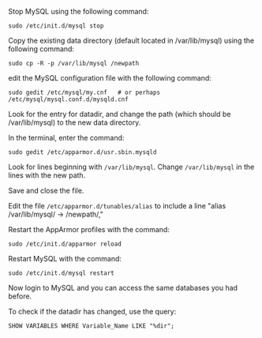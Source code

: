 Stop MySQL using the following command:

`sudo /etc/init.d/mysql stop`

Copy the existing data directory (default located in /var/lib/mysql) using the following command:

`sudo cp -R -p /var/lib/mysql /newpath`

edit the MySQL configuration file with the following command:

`sudo gedit /etc/mysql/my.cnf   # or perhaps /etc/mysql/mysql.conf.d/mysqld.cnf`

Look for the entry for datadir, and change the path (which should be /var/lib/mysql) to the new data directory.

In the terminal, enter the command:

`sudo gedit /etc/apparmor.d/usr.sbin.mysqld`

Look for lines beginning with `/var/lib/mysql`. Change `/var/lib/mysql` in the lines with the new path.

Save and close the file.

Edit the file `/etc/apparmor.d/tunables/alias` to include a line "alias /var/lib/mysql/ -> /newpath/,"

Restart the AppArmor profiles with the command:

`sudo /etc/init.d/apparmor reload`

Restart MySQL with the command:

`sudo /etc/init.d/mysql restart`

Now login to MySQL and you can access the same databases you had before.

To check if the datadir has changed, use the query:

`SHOW VARIABLES WHERE Variable_Name LIKE "%dir";`

